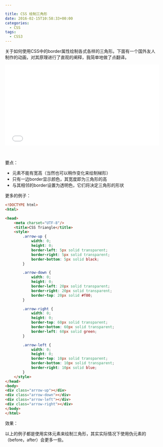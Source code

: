 ```yaml
---

title: CSS 绘制三角形
date: 2016-02-15T10:58:33+00:00
categories:
  - CSS
tags:
  - CSS3
---
```


关于如何使用CSS中的border属性绘制各式各样的三角形。下面有一个国外友人制作的动画，对其原理进行了直观的阐释，我简单地做了点翻译。

<!-- more -->

<iframe height="265" style="width: 100%;" scrolling="no" title="Animation to Explain CSS Triangles" src="//codepen.io/wxsm/embed/zrbGpx/?height=265&theme-id=0&default-tab=css,result" frameborder="no" allowtransparency="true" allowfullscreen="true">
  See the Pen <a href='https://codepen.io/wxsm/pen/zrbGpx/'>Animation to Explain CSS Triangles</a> by wxsm
  (<a href='https://codepen.io/wxsm'>@wxsm</a>) on <a href='https://codepen.io'>CodePen</a>.
</iframe>

&nbsp;

要点：

* 元素不能有宽高（当然也可以稍作变化来绘制梯形）
* 只有一边border显示颜色，其宽度即为三角形的高
* 与其相邻的border设置为透明色，它们将决定三角形的形状

更多的例子：

```html
<!DOCTYPE html>
<html>

<head>
    <meta charset="UTF-8"/>
    <title>CSS Triangle</title>
    <style>
        .arrow-up {
            width: 0;
            height: 0;
            border-left: 5px solid transparent;
            border-right: 5px solid transparent;
            border-bottom: 5px solid black;
        }

        .arrow-down {
            width: 0;
            height: 0;
            border-left: 20px solid transparent;
            border-right: 20px solid transparent;
            border-top: 20px solid #f00;
        }

        .arrow-right {
            width: 0;
            height: 0;
            border-top: 60px solid transparent;
            border-bottom: 60px solid transparent;
            border-left: 60px solid green;
        }

        .arrow-left {
            width: 0;
            height: 0;
            border-top: 10px solid transparent;
            border-bottom: 10px solid transparent;
            border-right: 10px solid blue;
        }
    </style>
</head>
<body>
<div class="arrow-up"></div>
<div class="arrow-down"></div>
<div class="arrow-left"></div>
<div class="arrow-right"></div>
</body>
</html>
```

效果：



以上的例子都是使用实体元素来绘制三角形，其实实际情况下使用伪元素的（before，after）会更多一些。
